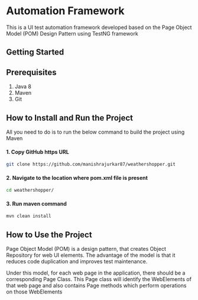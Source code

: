 # Automation Framework

This is a UI test automation framework developed based on the Page Object Model (POM) Design Pattern using TestNG framework


## Getting Started

## Prerequisites
1. Java 8
2. Maven
3. Git

## How to Install and Run the Project

All you need to do is to run the below command to build the project using Maven

#### 1. Copy GitHub https URL
```bash
git clone https://github.com/manishrajurkar87/weathershopper.git
```
#### 2. Navigate to the location where pom.xml file is present
```bash
cd weathershopper/  
```
#### 3. Run maven command
```bash
mvn clean install
```

## How to Use the Project

Page Object Model (POM) is a design pattern, that creates Object Repository for web UI elements. The advantage of the model is that it reduces code duplication and improves test maintenance.

Under this model, for each web page in the application, there should be a corresponding Page Class. This Page class will identify the WebElements of that web page and also contains Page methods which perform operations on those WebElements




